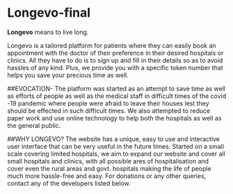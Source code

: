 # Longevo-final
**Longevo** means to live long.

Longevo is a tailored platform for patients where they can easily book an appointment with the doctor of their preference in their desired hospitals or clinics. All they have to do is to sign up and fill in their details so as to avoid hassles of any kind. Plus, we provide you with a specific token number that helps you save your precious time as well.

##EVOCATION-
The platform was started as an attempt to save time as well as efforts of people as well as the medical staff in difficult times of the covid -19 pandemic where people were afraid to leave their houses lest they should be effected in such difficult times. We also attempted to reduce paper work and use online technology to help both the hospitals as well as the general public. 

##WHY LONGEVO?
The website has a unique, easy to use and interactive user interface that can be very useful in the future times. Started on a small scale covering limited hospitals, we aim to expand our website and cover all small hospitals and clinics, with all possible ares of hospitalisation and cover even the rural areas and govt. hospitals making the life of people much more hassle-free and easy. For donations or any other queries, contact any of the developers listed below.

